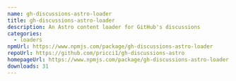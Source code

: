 ```yaml
---
name: gh-discussions-astro-loader
title: gh-discussions-astro-loader
description: An Astro content loader for GitHub's discussions
categories:
  - loaders
npmUrl: https://www.npmjs.com/package/gh-discussions-astro-loader
repoUrl: https://github.com/pricci1/gh-discussions-astro
homepageUrl: https://www.npmjs.com/package/gh-discussions-astro-loader
downloads: 31
---
```

